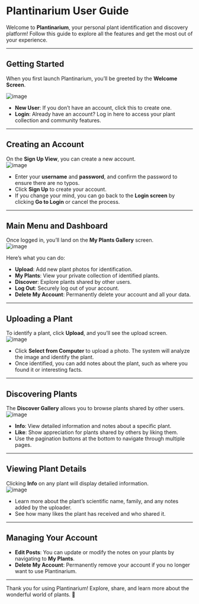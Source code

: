 # Plantinarium User Guide

Welcome to **Plantinarium**, your personal plant identification and discovery platform! Follow this guide to explore all the features and get the most out of your experience.

---

## Getting Started

When you first launch Plantinarium, you’ll be greeted by the **Welcome Screen**.

![image](https://github.com/user-attachments/assets/e0511418-1872-4992-9035-c422483b939e)

- **New User**: If you don’t have an account, click this to create one.  
- **Login**: Already have an account? Log in here to access your plant collection and community features.

---

## Creating an Account

On the **Sign Up View**, you can create a new account.  
![image](https://github.com/user-attachments/assets/4c922ee7-3b32-43f2-84e6-8e1e30f4e9cd)


- Enter your **username** and **password**, and confirm the password to ensure there are no typos.
- Click **Sign Up** to create your account.  
- If you change your mind, you can go back to the **Login screen** by clicking **Go to Login** or cancel the process.

---

## Main Menu and Dashboard

Once logged in, you’ll land on the **My Plants Gallery** screen.  
![image](https://github.com/user-attachments/assets/feeadb1f-ce34-4e32-b9ba-83efbc3e3458)


Here’s what you can do:
- **Upload**: Add new plant photos for identification.  
- **My Plants**: View your private collection of identified plants.  
- **Discover**: Explore plants shared by other users.  
- **Log Out**: Securely log out of your account.  
- **Delete My Account**: Permanently delete your account and all your data.

---

## Uploading a Plant

To identify a plant, click **Upload**, and you’ll see the upload screen.  
![image](https://github.com/user-attachments/assets/d94cc027-8d95-48bc-abd8-35c69214a530)

- Click **Select from Computer** to upload a photo. The system will analyze the image and identify the plant.  
- Once identified, you can add notes about the plant, such as where you found it or interesting facts.

---

## Discovering Plants

The **Discover Gallery** allows you to browse plants shared by other users.  
![image](https://github.com/user-attachments/assets/28fff03e-8230-4c72-a02c-6b861018a293)


- **Info**: View detailed information and notes about a specific plant.  
- **Like**: Show appreciation for plants shared by others by liking them.  
- Use the pagination buttons at the bottom to navigate through multiple pages.

---

## Viewing Plant Details

Clicking **Info** on any plant will display detailed information.  
![image](https://github.com/user-attachments/assets/23d23f68-d88a-4662-ab2c-24dd93732aa4)

- Learn more about the plant’s scientific name, family, and any notes added by the uploader.  
- See how many likes the plant has received and who shared it.

---

## Managing Your Account

- **Edit Posts**: You can update or modify the notes on your plants by navigating to **My Plants**.  
- **Delete My Account**: Permanently remove your account if you no longer want to use Plantinarium.

---

Thank you for using Plantinarium! Explore, share, and learn more about the wonderful world of plants. 🌱
